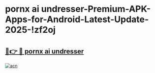 # pornx ai undresser-Premium-APK-Apps-for-Android-Latest-Update-2025-!zf2oj

# <h2><a href="https://googleone.com">🔗👉 🔴 pornx ai undresser</a></h2>

[![acn](https://github.com/user-attachments/assets/0f9c940e-d8b0-45ae-aac7-cd30a18b3e1c)](https://googleone.com)

